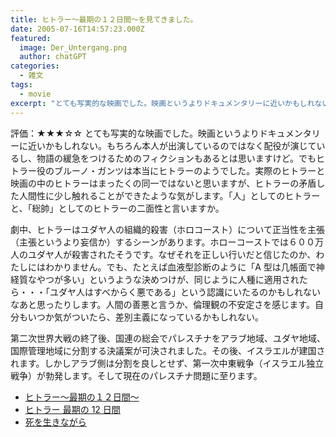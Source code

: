 ```yaml
---
title: ヒトラー〜最期の１２日間〜を見てきました。
date: 2005-07-16T14:57:23.000Z
featured:
  image: Der_Untergang.png
  author: chatGPT
categories:
  - 雑文
tags:
  - movie
excerpt: "とても写実的な映画でした。映画というよりドキュメンタリーに近いかもしれない。もちろん本人が出演しているのではなく配役が演じているし、物語の緩急をつけるためのフィクションもあるとは思いますけど。でもヒトラー役のブルーノ・ガンツは本当にヒトラーのようでした。実際のヒトラーと映画の中のヒトラーはまったくの同一ではないと思いますが、ヒトラーの矛盾した人間性に少し触れることができたような気がします。「人」としてのヒトラーと、「総帥」としてのヒトラーの二面性と言いますか。"
---
```


評価：★★★☆☆
とても写実的な映画でした。映画というよりドキュメンタリーに近いかもしれない。もちろん本人が出演しているのではなく配役が演じているし、物語の緩急をつけるためのフィクションもあるとは思いますけど。でもヒトラー役のブルーノ・ガンツは本当にヒトラーのようでした。実際のヒトラーと映画の中のヒトラーはまったくの同一ではないと思いますが、ヒトラーの矛盾した人間性に少し触れることができたような気がします。「人」としてのヒトラーと、「総帥」としてのヒトラーの二面性と言いますか。

劇中、ヒトラーはユダヤ人の組織的殺害（ホロコースト）について正当性を主張（主張というより妄信か）するシーンがあります。ホローコーストでは６００万人のユダヤ人が殺害されたそうです。なぜそれを正しい行いだと信じたのか、わたしにはわかりません。でも、たとえば血液型診断のように「A 型は几帳面で神経質なやつが多い」というような決めつけが、同じように人種に適用されたら・・・「ユダヤ人はすべからく悪である」という認識にいたるのかもしれないなあと思ったりします。人間の善悪と言うか、倫理観の不安定さを感じます。自分もいつか気がついたら、差別主義になっているかもしれない。

第二次世界大戦の終了後、国連の総会でパレスチナをアラブ地域、ユダヤ地域、国際管理地域に分割する決議案が可決されました。その後、イスラエルが建国されます。しかしアラブ側は分割を良しとせず、第一次中東戦争（イスラエル独立戦争）が勃発します。そして現在のパレスチナ問題に至ります。

- [ヒトラー〜最期の１２日間〜](https://www.amazon.co.jp/%E3%83%92%E3%83%88%E3%83%A9%E3%83%BC-%EF%BD%9E%E6%9C%80%E6%9C%9F%E3%81%AE%EF%BC%91%EF%BC%92%E6%97%A5%E9%96%93%EF%BD%9E-%E5%AD%97%E5%B9%95%E7%89%88-%E3%83%96%E3%83%AB%E3%83%BC%E3%83%8E%E3%83%BB%E3%82%AC%E3%83%B3%E3%83%84/dp/B00G8A3FJE)
- [ヒトラー 最期の 12 日間](http://www.amazon.co.jp/exec/obidos/ASIN/4000019341/ref=nosim/yutakayamaguc-22)
- [死を生きながら](http://www.amazon.co.jp/exec/obidos/ASIN/4622070901/ref=nosim/yutakayamaguc-22)
